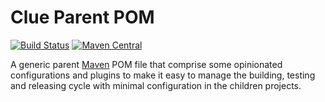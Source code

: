 # Clue Parent POM

[![Build Status](https://travis-ci.org/cluehub/cluehub-parent.svg?branch=master)](https://travis-ci.org/cluehub/cluehub-parent)
[![Maven Central](https://maven-badges.herokuapp.com/maven-central/com.cluehub/cluehub-parent/badge.svg)](https://maven-badges.herokuapp.com/maven-central/com.cluehub/cluehub-parent/)

A generic parent [Maven](http://maven.apache.org/) POM file that comprise some opinionated configurations and plugins to make it easy to manage the building, testing and releasing cycle with minimal configuration in the children projects.
